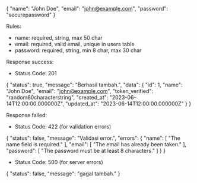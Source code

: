 {
"name": "John Doe",
"email": "john@example.com",
"password": "securepassword"
}

Rules:

-   name: required, string, max 50 char
-   email: required, valid email, unique in users table
-   password: required, string, min 8 char, max 30 char

Response success:

-   Status Code: 201

{
"status": true,
"message": "Berhasil tambah.",
"data": {
"id": 1,
"name": "John Doe",
"email": "john@example.com",
"token_verified": "random60characterstring",
"created_at": "2023-06-14T12:00:00.000000Z",
"updated_at": "2023-06-14T12:00:00.000000Z"
}
}

Response failed:

-   Status Code: 422 (for validation errors)

{
"status": false,
"message": "Validasi error.",
"errors": {
"name": [
"The name field is required."
],
"email": [
"The email has already been taken."
],
"password": [
"The password must be at least 8 characters."
]
}
}

-   Status Code: 500 (for server errors)

{
"status": false,
"message": "gagal tambah."
}
